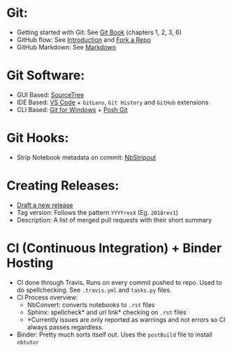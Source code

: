 
# Git:
- Getting started with Git: See [Git Book](https://git-scm.com/book/en/v2) (chapters 1, 2, 3, 6)
- GitHub flow: See [Introduction](https://guides.github.com/introduction/flow/) and [Fork a Repo](https://help.github.com/articles/fork-a-repo/)
- GitHub Markdown: See [Markdown](https://guides.github.com/features/mastering-markdown/)

# Git Software:
- GUI Based: [SourceTree](https://www.sourcetreeapp.com/)
- IDE Based: [VS Code](https://code.visualstudio.com/) + `GitLens`, `Git History` and `GitHub` extensions
- CLI Based: [Git for Windows](https://git-scm.com/download/win) + [Posh Git](https://github.com/dahlbyk/posh-git)

# Git Hooks:
- Strip Notebook metadata on commit: [NbStripout](https://github.com/kynan/nbstripout)

# Creating Releases:
- [Draft a new release](https://github.com/mpr213/lecture-notes/releases)
- Tag version: Follows the pattern `YYYYrevX` (Eg. `2018rev1`)
- Description: A list of merged pull requests with their short summary

# CI (Continuous Integration) + Binder Hosting
- CI done through Travis. Runs on every commit pushed to repo. Used to do spellchecking. See `.travis.yml` and `tasks.py` files.
- CI Process overview:
    - NbConvert: converts notebooks to `.rst` files
    - Sphinx: spellcheck* and url link* checking on `.rst` files
    - *Currently issues are only reported as warnings and not errors so CI always passes regardless.
- Binder: Pretty much sorts itself out. Uses the `postBuild` file to install `nbtutor`